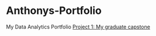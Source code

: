 # Anthonys-Portfolio
My Data Analytics Portfolio
[Project 1: My graduate capstone](https://github.com/amarcolongo/Capstone/tree/main)
